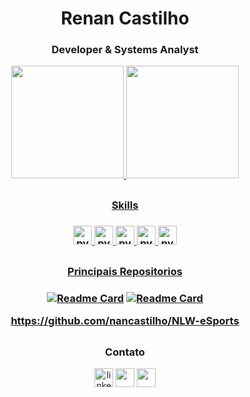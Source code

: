 
<div align="center">

<h1>Renan Castilho</h1>
<h3>Developer & Systems Analyst</h3>

  <a href="https://github.com/nancastilho">
  <img height="180em" src="https://github-readme-stats.vercel.app/api?username=nancastilho&show_icons=true&theme=tokyonight&include_all_commits=true&count_private=true"/>
  <img height="180em" src="https://github-readme-stats.vercel.app/api/top-langs/?username=nancastilho&layout=compact&langs_count=7&theme=tokyonight"/>
  
  ##
  
  <h3>Skills<h3/>
  
  <img src='https://img.shields.io/badge/Flask-000000?style=for-the-badge&logo=flask&logoColor=white' alt='python' height='30'>
  <img src='https://img.shields.io/badge/HTML5-E34F26?style=for-the-badge&logo=html5&logoColor=white' alt='python' height='30'>
  <img src='https://img.shields.io/badge/CSS3-1572B6?style=for-the-badge&logo=css3&logoColor=white' alt='python' height='30'>
  <img src='https://img.shields.io/badge/Microsoft_SQL_Server-CC2927?style=for-the-badge&logo=microsoft-sql-server&logoColor=white' alt='python' height='30'>
  <img src='https://img.shields.io/badge/Bootstrap-563D7C?style=for-the-badge&logo=bootstrap&logoColor=white' alt='python' height='30'>
  
##
 

<h3>Principais Repositorios<h3/>

[![Readme Card](https://github-readme-stats.vercel.app/api/pin/?username=nancastilho&repo=sistema-de-gestao-flask&theme=tokyonight)](https://github.com/nancastilho/Sistema-de-Gestao-FLASK)
[![Readme Card](https://github-readme-stats.vercel.app/api/pin/?username=nancastilho&repo=NLW-eSports&theme=tokyonight)](https://github.com/nancastilho/NLW-eSports)


https://github.com/nancastilho/NLW-eSports

##

<h3>Contato</h3>

[<img src='https://img.shields.io/badge/LinkedIn-0077B5?style=for-the-badge&logo=linkedin&logoColor=white' alt='linkedin' height='30'>](https://www.linkedin.com/in/renan-castilho-588069203/)
<a href = "https://nancastilho.github.io"><img src="https://img.shields.io/badge/portfolio-000?style=for-the-badge&logo=ko-fi&logoColor=white" target="_blank" height='30'></a>
<a href = "mailto:renancalves@live.com"><img src="https://img.shields.io/badge/Outlook-0078D4?style=for-the-badge&logo=microsoft-outlook&logoColor=white" target="_blank" height='30'></a>
</div>

    
